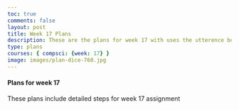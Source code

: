 ```yaml
---
toc: true
comments: false
layout: post
title: Week 17 Plans
description: These are the plans for week 17 with uses the utterence bot
type: plans
courses: { compsci: {week: 17} }
image: images/plan-dice-760.jpg
---
```



#### Plans for week 17
These plans include detailed steps for week 17 assignment
